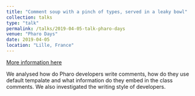 ```yaml
---
title: "Comment soup with a pinch of types, served in a leaky bowl"
collection: talks
type: "talk"
permalink: /talks/2019-04-05-talk-pharo-days
venue: "Pharo Days"
date: 2019-04-05
location: "Lille, France"
---
```


[More information here](https://poojaruhal.github.io/files/Comment-soup-with-a-pinch-of-types.pdf)

We analysed how do Pharo developers write comments, how do they use default tempalate and what information do they embed in the class comments.
We also investigated the writing style of developers.